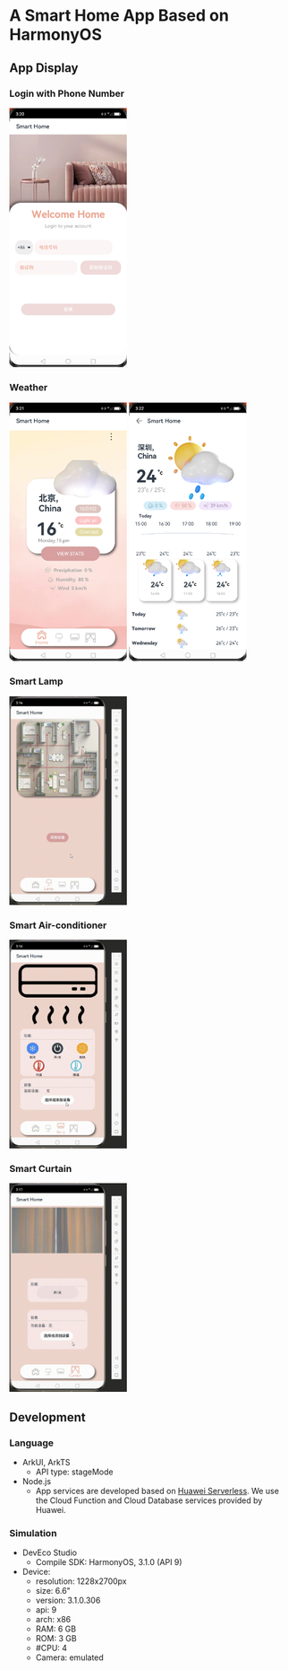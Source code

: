 # A Smart Home App Based on HarmonyOS
## App Display
### Login with Phone Number

<img src="https://github.com/SongTunes/SmartHome/blob/main/doc/phone.png" width="210px">

### Weather
<img src="https://github.com/SongTunes/SmartHome/blob/main/doc/weather.png" width="210px">
<img src="https://github.com/SongTunes/SmartHome/blob/main/doc/weather-d.png" width="210px">

### Smart Lamp 
<img src="https://github.com/SongTunes/SmartHome/blob/main/doc/lamp.gif" width="210px">

### Smart Air-conditioner
<img src="https://github.com/SongTunes/SmartHome/blob/main/doc/air-c.gif" width="210px">

### Smart Curtain
<img src="https://github.com/SongTunes/SmartHome/blob/main/doc/curtain.gif" width="210px">

## Development
### Language 
- ArkUI, ArkTS
  - API type: stageMode
- Node.js
  - App services are developed based on [Huawei Serverless](https://developer.huawei.com/consumer/cn/agconnect/serverless). We use the Cloud Function and Cloud Database services provided by Huawei. 
### Simulation
- DevEco Studio
  - Compile SDK: HarmonyOS, 3.1.0 (API 9)
- Device:
  - resolution: 1228x2700px
  - size: 6.6"
  - version: 3.1.0.306
  - api: 9
  - arch: x86
  - RAM: 6 GB
  - ROM: 3 GB
  - #CPU: 4
  - Camera: emulated

